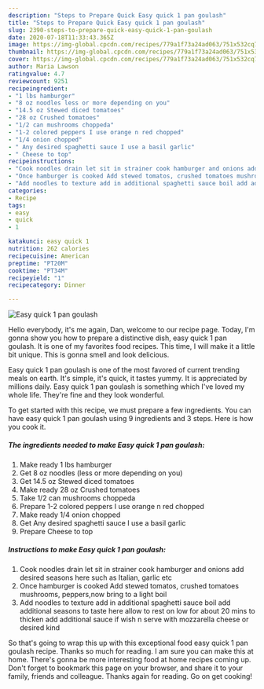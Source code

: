 ```yaml
---
description: "Steps to Prepare Quick Easy quick 1 pan goulash"
title: "Steps to Prepare Quick Easy quick 1 pan goulash"
slug: 2390-steps-to-prepare-quick-easy-quick-1-pan-goulash
date: 2020-07-18T11:33:43.365Z
image: https://img-global.cpcdn.com/recipes/779a1f73a24ad063/751x532cq70/easy-quick-1-pan-goulash-recipe-main-photo.jpg
thumbnail: https://img-global.cpcdn.com/recipes/779a1f73a24ad063/751x532cq70/easy-quick-1-pan-goulash-recipe-main-photo.jpg
cover: https://img-global.cpcdn.com/recipes/779a1f73a24ad063/751x532cq70/easy-quick-1-pan-goulash-recipe-main-photo.jpg
author: Maria Lawson
ratingvalue: 4.7
reviewcount: 9251
recipeingredient:
- "1 lbs hamburger"
- "8 oz noodles less or more depending on you"
- "14.5 oz Stewed diced tomatoes"
- "28 oz Crushed tomatoes"
- "1/2 can mushrooms choppeda"
- "1-2 colored peppers I use orange n red chopped"
- "1/4 onion chopped"
- " Any desired spaghetti sauce I use a basil garlic"
- " Cheese to top"
recipeinstructions:
- "Cook noodles drain let sit in strainer cook hamburger and onions add desired seasons here such as Italian, garlic etc"
- "Once hamburger is cooked Add stewed tomatos, crushed tomatoes mushrooms, peppers,now bring to a light boil"
- "Add noodles to texture add in additional spaghetti sauce boil add additional seasons to taste here allow to rest on low for about 20 mins to thicken add additional sauce if wish n serve with mozzarella cheese or desired kind"
categories:
- Recipe
tags:
- easy
- quick
- 1

katakunci: easy quick 1 
nutrition: 262 calories
recipecuisine: American
preptime: "PT20M"
cooktime: "PT34M"
recipeyield: "1"
recipecategory: Dinner

---
```



![Easy quick 1 pan goulash](https://img-global.cpcdn.com/recipes/779a1f73a24ad063/751x532cq70/easy-quick-1-pan-goulash-recipe-main-photo.jpg)

Hello everybody, it's me again, Dan, welcome to our recipe page. Today, I'm gonna show you how to prepare a distinctive dish, easy quick 1 pan goulash. It is one of my favorites food recipes. This time, I will make it a little bit unique. This is gonna smell and look delicious.

Easy quick 1 pan goulash is one of the most favored of current trending meals on earth. It's simple, it's quick, it tastes yummy. It is appreciated by millions daily. Easy quick 1 pan goulash is something which I've loved my whole life. They're fine and they look wonderful.




To get started with this recipe, we must prepare a few ingredients. You can have easy quick 1 pan goulash using 9 ingredients and 3 steps. Here is how you cook it.

<!--inarticleads1-->

##### The ingredients needed to make Easy quick 1 pan goulash:

1. Make ready 1 lbs hamburger
1. Get 8 oz noodles (less or more depending on you)
1. Get 14.5 oz Stewed diced tomatoes
1. Make ready 28 oz Crushed tomatoes
1. Take 1/2 can mushrooms choppeda
1. Prepare 1-2 colored peppers I use orange n red chopped
1. Make ready 1/4 onion chopped
1. Get  Any desired spaghetti sauce I use a basil garlic
1. Prepare  Cheese to top




<!--inarticleads2-->

##### Instructions to make Easy quick 1 pan goulash:

1. Cook noodles drain let sit in strainer cook hamburger and onions add desired seasons here such as Italian, garlic etc
1. Once hamburger is cooked Add stewed tomatos, crushed tomatoes mushrooms, peppers,now bring to a light boil
1. Add noodles to texture add in additional spaghetti sauce boil add additional seasons to taste here allow to rest on low for about 20 mins to thicken add additional sauce if wish n serve with mozzarella cheese or desired kind




So that's going to wrap this up with this exceptional food easy quick 1 pan goulash recipe. Thanks so much for reading. I am sure you can make this at home. There's gonna be more interesting food at home recipes coming up. Don't forget to bookmark this page on your browser, and share it to your family, friends and colleague. Thanks again for reading. Go on get cooking!
